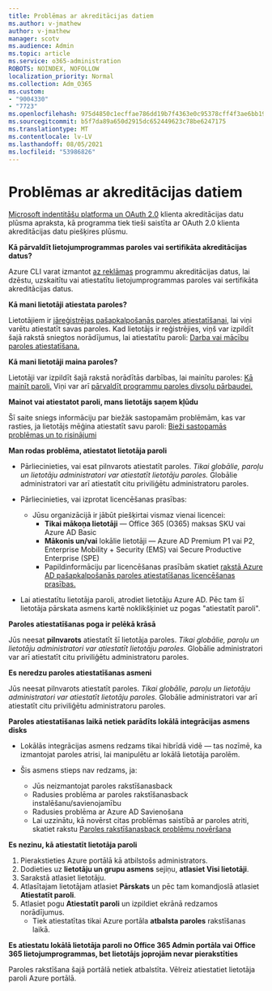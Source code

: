 ```yaml
---
title: Problēmas ar akreditācijas datiem
ms.author: v-jmathew
author: v-jmathew
manager: scotv
ms.audience: Admin
ms.topic: article
ms.service: o365-administration
ROBOTS: NOINDEX, NOFOLLOW
localization_priority: Normal
ms.collection: Adm_O365
ms.custom:
- "9004330"
- "7723"
ms.openlocfilehash: 975d4850c1ecffae786dd19b7f4363e0c95378cff4f3ae6bb1968af33ef810b0
ms.sourcegitcommit: b5f7da89a650d2915dc652449623c78be6247175
ms.translationtype: MT
ms.contentlocale: lv-LV
ms.lasthandoff: 08/05/2021
ms.locfileid: "53986826"
---
```

# <a name="issues-with-credentials"></a>Problēmas ar akreditācijas datiem

[Microsoft indentitāšu platforma un OAuth 2.0](https://docs.microsoft.com/azure/active-directory/develop/v2-oauth2-client-creds-grant-flow) klienta akreditācijas datu plūsma apraksta, kā programma tiek tieši saistīta ar OAuth 2.0 klienta akreditācijas datu piešķires plūsmu.

**Kā pārvaldīt lietojumprogrammas paroles vai sertifikāta akreditācijas datus?**

Azure CLI varat izmantot [az reklāmas](https://docs.microsoft.com/cli/azure/ad/app/credential) programmu akreditācijas datus, lai dzēstu, uzskaitītu vai atiestatītu lietojumprogrammas paroles vai sertifikāta akreditācijas datus.

**Kā mani lietotāji atiestata paroles?**

Lietotājiem ir [jāreģistrējas pašapkalpošanās paroles atiestatīšanai,](https://docs.microsoft.com/azure/active-directory/user-help/active-directory-passwords-reset-register) lai viņi varētu atiestatīt savas paroles. Kad lietotājs ir reģistrējies, viņš var izpildīt šajā rakstā sniegtos norādījumus, lai atiestatītu paroli: [Darba vai mācību paroles atiestatīšana.](https://docs.microsoft.com/azure/active-directory/user-help/user-help-reset-password#how-to-reset-or-unlock-your-password-for-a-work-or-school-account)

**Kā mani lietotāji maina paroles?**

Lietotāji var izpildīt šajā rakstā norādītās darbības, lai mainītu paroles: [Kā mainīt paroli.](https://docs.microsoft.com/azure/active-directory/user-help/user-help-reset-password#how-to-change-your-password)
Viņi var arī [pārvaldīt programmu paroles divsoļu pārbaudei.](https://docs.microsoft.com/azure/active-directory/user-help/multi-factor-authentication-end-user-app-passwords)

**Mainot vai atiestatot paroli, mans lietotājs saņem kļūdu**

Šī saite sniegs informāciju par biežāk sastopamām problēmām, kas var rasties, ja lietotājs mēģina atiestatīt savu paroli: [Bieži sastopamās problēmas un to risinājumi](https://docs.microsoft.com/azure/active-directory/user-help/user-help-reset-password#common-problems-and-their-solutions)

**Man rodas problēma, atiestatot lietotāja paroli**

- Pārliecinieties, vai esat pilnvarots atiestatīt paroles. *Tikai globālie, paroļu un lietotāju administratori var atiestatīt lietotāju paroles.* Globālie administratori var arī atiestatīt citu priviliģētu administratoru paroles.

- Pārliecinieties, vai izprotat licencēšanas prasības:

  - Jūsu organizācijā ir jābūt piešķirtai vismaz vienai licencei:
    - **Tikai mākoņa lietotāji** — Office 365 (O365) maksas SKU vai Azure AD Basic
    - **Mākonis un/vai** lokālie lietotāji — Azure AD Premium P1 vai P2, Enterprise Mobility + Security (EMS) vai Secure Productive Enterprise (SPE)
    - Papildinformāciju par licencēšanas prasībām skatiet [rakstā Azure AD pašapkalpošanās paroles atiestatīšanas licencēšanas prasības.](https://docs.microsoft.com/azure/active-directory/active-directory-passwords-licensing)
- Lai atiestatītu lietotāja paroli, atrodiet lietotāju Azure AD. Pēc tam šī lietotāja pārskata asmens kartē noklikšķiniet uz pogas "atiestatīt paroli".

**Paroles atiestatīšanas poga ir pelēkā krāsā**

Jūs neesat **pilnvarots** atiestatīt šī lietotāja paroles. *Tikai globālie, paroļu un lietotāju administratori var atiestatīt lietotāju paroles.* Globālie administratori var arī atiestatīt citu priviliģētu administratoru paroles.

**Es neredzu paroles atiestatīšanas asmeni**

Jūs neesat pilnvarots atiestatīt paroles. *Tikai globālie, paroļu un lietotāju administratori var atiestatīt lietotāju paroles.* Globālie administratori var arī atiestatīt citu priviliģētu administratoru paroles.

**Paroles atiestatīšanas laikā netiek parādīts lokālā integrācijas asmens disks**

- Lokālās integrācijas asmens redzams tikai hibrīdā vidē — tas nozīmē, ka izmantojat paroles atrisi, lai manipulētu ar lokālā lietotāja parolēm.

- Šis asmens stieps nav redzams, ja:

  - Jūs neizmantojat paroles rakstīšanasback
  - Radusies problēma ar paroles rakstīšanasback instalēšanu/savienojamību
  - Radusies problēma ar Azure AD Savienošana
  - Lai uzzinātu, kā novērst citas problēmas saistībā ar paroles atriti, skatiet rakstu [Paroles rakstīšanasback problēmu novēršana](https://docs.microsoft.com/azure/active-directory/authentication/troubleshoot-sspr-writeback)

**Es nezinu, kā atiestatīt lietotāja paroli**

1. Pierakstieties Azure portālā kā atbilstošs administrators.
2. Dodieties uz **lietotāju un grupu asmens** sejiņu, **atlasiet Visi lietotāji**.
3. Sarakstā atlasiet lietotāju.
4. Atlasītajam lietotājam atlasiet **Pārskats** un pēc tam komandjoslā atlasiet **Atiestatīt paroli**.
5. Atlasiet pogu **Atiestatīt paroli** un izpildiet ekrānā redzamos norādījumus.
    - Tiek atiestatītas tikai Azure portāla **atbalsta paroles** rakstīšanas laikā.

**Es atiestatu lokālā lietotāja paroli no Office 365 Admin portāla vai Office 365 lietojumprogrammas, bet lietotājs joprojām nevar pierakstīties**

Paroles rakstīšana šajā portālā netiek atbalstīta. Vēlreiz atiestatiet lietotāja paroli Azure portālā.
